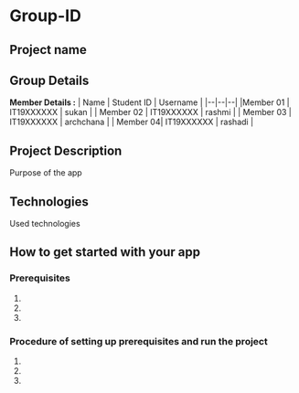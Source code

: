 # Group-ID
## Project name
## Group Details

**Member Details :** 
| Name | Student ID | Username |
|--|--|--|
|Member 01 | IT19XXXXXX | sukan |
| Member 02 | IT19XXXXXX | rashmi |
| Member 03 | IT19XXXXXX | archchana |
| Member 04| IT19XXXXXX | rashadi |

## Project Description
Purpose of the app

## Technologies
Used technologies

## How to get started with your app

### Prerequisites
1.
2.
3.

### Procedure of setting up prerequisites and run the project

1.
2.
3.

<Include all the steps to run the app as a new user> 
